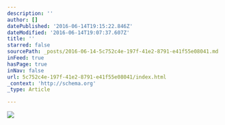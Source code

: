 ```yaml
---
description: ''
author: []
datePublished: '2016-06-14T19:15:22.846Z'
dateModified: '2016-06-14T19:07:37.607Z'
title: ''
starred: false
sourcePath: _posts/2016-06-14-5c752c4e-197f-41e2-8791-e41f55e08041.md
inFeed: true
hasPage: true
inNav: false
url: 5c752c4e-197f-41e2-8791-e41f55e08041/index.html
_context: 'http://schema.org'
_type: Article

---
```

![](https://the-grid-user-content.s3-us-west-2.amazonaws.com/801c2409-98c5-4560-8b22-cee54c3e7d16.jpg)